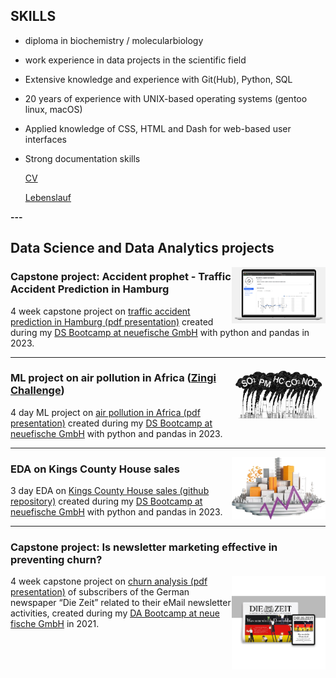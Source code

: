 ## SKILLS
- diploma in biochemistry / molecularbiology
- work experience in data projects in the scientific field
- Extensive knowledge and experience with Git(Hub), Python, SQL
- 20 years of experience with UNIX-based operating systems (gentoo linux, macOS)
- Applied knowledge of CSS, HTML and Dash for web-based user interfaces
- Strong documentation skills

  <a href="./pdf/2023_11_16_CV_Till_Meineke.pdf">CV</a>
  <br>

  <a href="./pdf/2023_11_16_Lebenslauf_Till_Meineke.pdf">Lebenslauf</a>
  <br>

**---**

## Data Science and Data Analytics projects

<img align="right" width="150" height="90" src="./images/logo_capstone.png?raw=true"/>

### Capstone project: Accident prophet - Traffic Accident Prediction in Hamburg

4 week capstone project on [traffic accident prediction in Hamburg (pdf presentation)](./pdf/AccidentsHH_presentation.pdf) created during my [DS Bootcamp at neuefische GmbH](https://www.neuefische.de/bootcamp/data-science "DS Bootcamp at neuefische GmbH") with python and pandas in 2023.

---

<img align="right" width="150" height="85" src="./images/Common_air_pollutants.jpg?raw=true"/>

### ML project on air pollution in Africa ([Zingi Challenge](https://zindi.africa/competitions/zindiweekendz-learning-urban-air-pollution-challenge))

4 day ML project on [air pollution in Africa (pdf presentation)](./pdf/AirPollutionML_Presentation.pdf) created during my [DS Bootcamp at neuefische GmbH](https://www.neuefische.de/bootcamp/data-science "DS Bootcamp at neuefische GmbH") with python and pandas in 2023.

---

<img align="right" width="150" height="100" src="./images/logo_real_estate.png?raw=true"/>

### EDA on Kings County House sales

3 day EDA on [Kings County House sales (github repository)](https://github.com/TillMeineke/ds-eda-project2023 "EDA on Kings County House sales") created during my [DS Bootcamp at neuefische GmbH](https://www.neuefische.de/bootcamp/data-science "DS Bootcamp at neuefische GmbH") with python and pandas in 2023.

---
<!-- 
<img align="right" width="150" height="110" src="./images/lebenslauf_tableau.png?raw=true"/>

### My CV as a barchart

[Visualisation of my CV](https://public.tableau.com/app/profile/till.meineke/viz/Lebenslauf_16860203495790/Lebenslauf?publish=yes) created with tableau in 2023.<br>

---
-->

### Capstone project: Is newsletter marketing effective in preventing churn?

<img align="right" width="150" height="150" src="./images/DIeZeit_LogoNewspaperTablet_resized.jpg?raw=true"/>

4 week capstone project on [churn analysis (pdf presentation)](./pdf/Presentation_is_newsletter_marketing_effective_in_preventing_churn.pdf) of subscribers of the German newspaper “Die Zeit” related to their eMail newsletter activities, created during my [DA Bootcamp at neue fische GmbH](https://www.neuefische.de/bootcamp/data-analytics "DA Bootcamp at neue fische GmbH") in 2021.

<!--
**---**

## Private projects

### AR-models from Schleich<sup>®️</sup>-toys

Fun project with photogrammetry and Reality Composer.\
View on iPhone/iPad or download with macOS.

<div>
    <a rel="ar" href="./fun/Schneeeule.reality">
    <img align="right" width="150" height="150" src="./images/schneeeule.png"/>
    </a>
</div>

<div>
    <a rel="ar" href="./fun/Waschbaer.reality">
    <img align="right" width="150" height="150" src="./images/waschbaer.png"/>
    </a>
</div>

[Project 2 Title](/pdf/sample_presentation.pdf)
<img src="images/dummy_thumbnail.jpg?raw=true"/>

---
[Project 3 Title](http://example.com/)
<img src="images/dummy_thumbnail.jpg?raw=true"/>

---

### Category Name 2

- [Project 1 Title](http://example.com/)
- [Project 2 Title](http://example.com/)
- [Project 3 Title](http://example.com/)
- [Project 4 Title](http://example.com/)
- [Project 5 Title](http://example.com/)

---

--- -->
<!-- <p style="font-size:11px">Page template forked from <a href="https://github.com/evanca/quick-portfolio">evanca</a></p>
 Remove above link if you don't want to attibute -->
